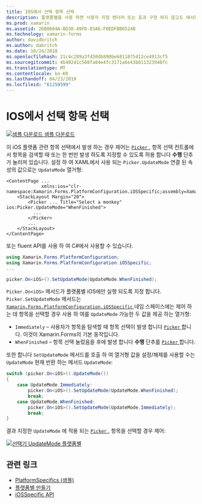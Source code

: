 ```yaml
---
title: IOS에서 선택 항목 선택
description: 플랫폼별을 사용 하면 사용자 지정 렌더러 또는 효과 구현 하지 않고도 에서만 특정 플랫폼에서 사용할 수 있는 기능을 사용할 수 있습니다. 이 문서에는 선택에서 항목을 선택할 경우를 제어 하는 iOS 플랫폼 전용을 사용 하는 방법을 설명 합니다.
ms.prod: xamarin
ms.assetid: 26B0604A-BD30-49FD-83A6-F0EDFBB0524B
ms.technology: xamarin-forms
author: davidbritch
ms.author: dabritch
ms.date: 10/24/2018
ms.openlocfilehash: 21c4c289a3fd30db890be6811875412ce4913cf5
ms.sourcegitcommit: 4b402d1c508fa84e4fc3171a6e43b811323948fc
ms.translationtype: MT
ms.contentlocale: ko-KR
ms.lasthandoff: 04/23/2019
ms.locfileid: "61250599"
---
```

# <a name="picker-item-selection-on-ios"></a>IOS에서 선택 항목 선택

[![샘플 다운로드](~/media/shared/download.png) 샘플 다운로드](https://developer.xamarin.com/samples/xamarin-forms/userinterface/platformspecifics/)

이 iOS 플랫폼 관련 항목 선택에서 발생 하는 경우 제어는 [ `Picker` ](xref:Xamarin.Forms.Picker), 항목 선택 컨트롤에서 항목을 검색할 때 또는 한 번만 발생 하도록 지정할 수 있도록 허용 합니다 **수행** 단추가 눌러져 있습니다. 설정 하 여 XAML에서 사용 되는 `Picker.UpdateMode` 연결 된 속성의 값으로는 `UpdateMode` 열거형:

```xaml
<ContentPage ...
             xmlns:ios="clr-namespace:Xamarin.Forms.PlatformConfiguration.iOSSpecific;assembly=Xamarin.Forms.Core">
    <StackLayout Margin="20">
        <Picker ... Title="Select a monkey" ios:Picker.UpdateMode="WhenFinished">
          ...
        </Picker>
        ...
    </StackLayout>
</ContentPage>
```

또는 fluent API를 사용 하 여 C#에서 사용할 수 있습니다.

```csharp
using Xamarin.Forms.PlatformConfiguration;
using Xamarin.Forms.PlatformConfiguration.iOSSpecific;
...

picker.On<iOS>().SetUpdateMode(UpdateMode.WhenFinished);
```

`Picker.On<iOS>` 메서드가 플랫폼별 iOS에만 실행 되도록 지정 합니다. `Picker.SetUpdateMode` 메서드는 [ `Xamarin.Forms.PlatformConfiguration.iOSSpecific` ](xref:Xamarin.Forms.PlatformConfiguration.iOSSpecific) 네임 스페이스에는 제어 하는 데 항목을 선택할 경우 사용 하 여를 `UpdateMode` 가능한 두 값을 제공 하는 열거형:

- `Immediately` – 사용자가 항목을 탐색할 때 항목 선택이 발생 합니다 [ `Picker` ](xref:Xamarin.Forms.Picker)합니다. 이것이 Xamarin.Forms의 기본 동작입니다.
- `WhenFinished` – 항목 선택 눌렀음을 후에 발생 합니다 **수행** 단추를 [ `Picker` ](xref:Xamarin.Forms.Picker)합니다.

또한 합니다 `SetUpdateMode` 메서드를 호출 하 여 열거형 값을 설정/해제를 사용할 수는 `UpdateMode` 현재 반환 하는 메서드 `UpdateMode`:

```csharp
switch (picker.On<iOS>().UpdateMode())
{
    case UpdateMode.Immediately:
        picker.On<iOS>().SetUpdateMode(UpdateMode.WhenFinished);
        break;
    case UpdateMode.WhenFinished:
        picker.On<iOS>().SetUpdateMode(UpdateMode.Immediately);
        break;
}
```

결과 지정한 `UpdateMode` 에 적용 되는 [ `Picker` ](xref:Xamarin.Forms.Picker), 항목을 선택할 경우 제어:

[![](picker-selection-images/picker-updatemode.png "선택기 UpdateMode 플랫폼별")](picker-selection-images/picker-updatemode-large.png#lightbox "선택기 UpdateMode 플랫폼별")

## <a name="related-links"></a>관련 링크

- [PlatformSpecifics (샘플)](https://developer.xamarin.com/samples/xamarin-forms/userinterface/platformspecifics/)
- [플랫폼별 만들기](~/xamarin-forms/platform/platform-specifics/index.md#creating-platform-specifics)
- [iOSSpecific API](xref:Xamarin.Forms.PlatformConfiguration.iOSSpecific)
